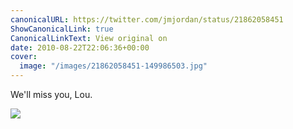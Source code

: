 ```yaml
---
canonicalURL: https://twitter.com/jmjordan/status/21862058451
ShowCanonicalLink: true
CanonicalLinkText: View original on
date: 2010-08-22T22:06:36+00:00
cover:
  image: "/images/21862058451-149986503.jpg"
---
```

We'll miss you, Lou. 

![](/images/21862058451-149986503.jpg)